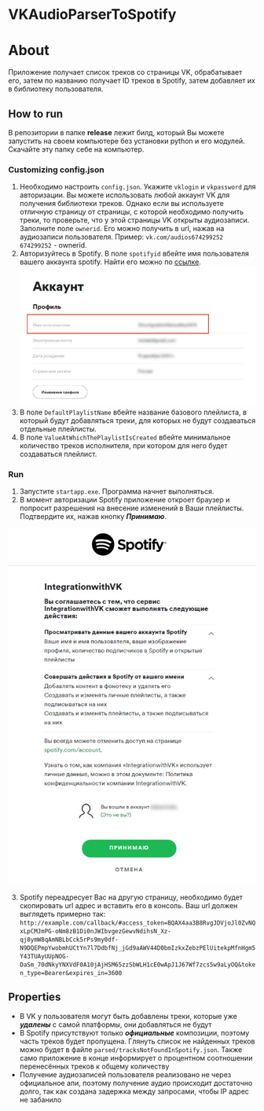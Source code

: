 # VKAudioParserToSpotify
# About
Приложение получает список треков со страницы VK, обрабатывает его, затем по названию получает ID треков в Spotify, затем добавляет их в библиотеку пользователя.
## How to run
В репозитории в папке **release** лежит билд, который Вы можете запустить на своем компьютере без установки python и его модулей. Скачайте эту папку себе на компьютер.
### Customizing config.json
1. Необходимо настроить `config.json`. Укажите `vklogin` и `vkpassword` для авторизации. Вы можете использовать любой аккаунт VK для получения библиотеки треков. Однако если вы используете отличную страницу от страницы, с которой необходимо получить треки, то проверьте, что у этой страницы VK открыты аудиозаписи. Заполните поле `ownerid`. Его можно получить в url, нажав на аудиозаписи пользователя. Пример: `vk.com/audios674299252` `674299252` - ownerid.
2. Авторизуйтесь в Spotify. В поле `spotifyid` вбейте имя пользователя вашего аккаунта spotify. Найти его можно по [ссылке](https://www.spotify.com/kg-ru/account/overview/). ![img](images/spotify1.jpg)
3. В поле `DefaultPlaylistName` вбейте название базового плейлиста, в который будут добавляться треки, для которых не будут создаваться отдельные плейлисты.
4. В поле `ValueAtWhichThePlaylistIsCreated` вбейте минимальное количество треков исполнителя, при котором для него будет создаваться плейлист.
### Run
1. Запустите `startapp.exe`. Программа начнет выполняться.
2. В момент авторизации Spotify приложение откроет браузер и попросит разрешения на внесение изменений в Ваши плейлисты. Подтвердите их, нажав кнопку _**Принимаю**_. 

![img](images/spotify2.png)

3. Spotify переадресует Вас на другую страницу, необходимо будет скопировать url адрес и вставить его в консоль. Ваш url должен выглядеть примерно так: `http://example.com/callback/#access_token=BQAX4aa3B8RvgJDVjoJl0ZvNQxLpCMJmPG-oNm8zB1Di0nJWIbvgezGewvNdihsN_Xz-qj8ymW8qAmNBLbCck5rPs9my0df-N9DQEPmpYwobmhUCtYn7l7DdbfNj_jGd9aAWV44D0bmIzkxZebzPElUitekpMfnHgm5Y43TUAyUUpNOG-DaSm_70dNkyYNXVdF0A10jAjHSM65zzSbWLH1cE0wApJ1J67Wf7zcs5w9aLyOQ&token_type=Bearer&expires_in=3600`
## Properties
- В VK у пользователя могут быть добавлены треки, которые уже _**удалены**_ с самой платформы, они добавляться не будут
- В Spotify присутствуют только _**официальные**_ композиции, поэтому часть треков будет пропущена. Глянуть список не найденных треков можно будет в файле `parsed/tracksNotFoundInSpotify.json`. Также само приложение в конце информирует о процентном соотношении перенесённых треков к общему количеству
- Получение аудиозаписей пользователя реализовано не через официальное апи, поэтому получение аудио происходит достаточно долго, так как создана задержка между запросами, чтобы IP адрес не забанило
